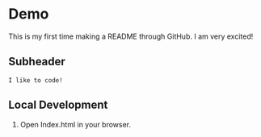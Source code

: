 # Demo

This is my first time making a README through GitHub. I am very excited!

## Subheader

    I like to code!
    
## Local Development

1. Open Index.html in your browser.